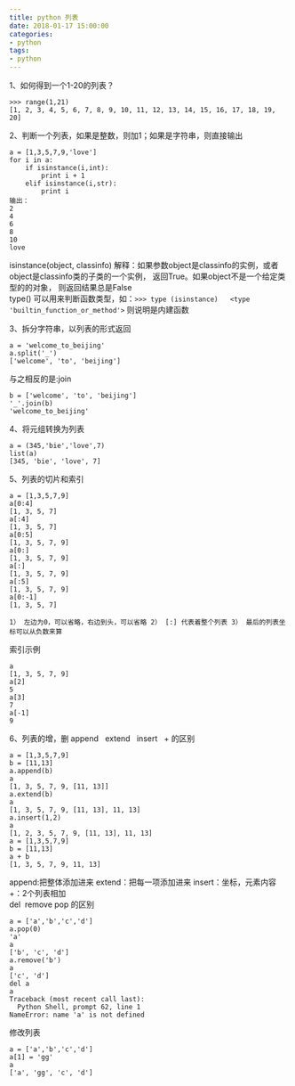 ```yaml
---
title: python 列表
date: 2018-01-17 15:00:00
categories:
- python
tags:
- python
---
```


1、如何得到一个1-20的列表？
```
>>> range(1,21)
[1, 2, 3, 4, 5, 6, 7, 8, 9, 10, 11, 12, 13, 14, 15, 16, 17, 18, 19, 20]
```
2、判断一个列表，如果是整数，则加1；如果是字符串，则直接输出
```
a = [1,3,5,7,9,'love']
for i in a:
    if isinstance(i,int):
        print i + 1
    elif isinstance(i,str):
        print i
输出：
2
4
6
8
10
love
```
isinstance(object, classinfo) 解释：如果参数object是classinfo的实例，或者object是classinfo类的子类的一个实例， 返回True。如果object不是一个给定类型的的对象， 则返回结果总是False  
type() 可以用来判断函数类型，如：```>>> type (isinstance)  
<type 'builtin_function_or_method'>``` 则说明是内建函数

3、拆分字符串，以列表的形式返回
```
a = 'welcome_to_beijing'
a.split('_')
['welcome', 'to', 'beijing']
```
与之相反的是:join
```
b = ['welcome', 'to', 'beijing']
'_'.join(b)
'welcome_to_beijing'
```
4、将元组转换为列表
```
a = (345,'bie','love',7)
list(a)
[345, 'bie', 'love', 7]
```
5、列表的切片和索引
```
a = [1,3,5,7,9]
a[0:4]
[1, 3, 5, 7]
a[:4]
[1, 3, 5, 7]
a[0:5]
[1, 3, 5, 7, 9]
a[0:]
[1, 3, 5, 7, 9]
a[:]
[1, 3, 5, 7, 9]
a[:5]
[1, 3, 5, 7, 9]
a[0:-1]
[1, 3, 5, 7]
```
```1） 左边为0，可以省略，右边到头，可以省略 2） [:] 代表着整个列表 3） 最后的列表坐标可以从负数来算```

索引示例
```
a
[1, 3, 5, 7, 9]
a[2]
5
a[3]
7
a[-1]
9
```
6、列表的增，删
append   extend   insert   +  的区别
```
a = [1,3,5,7,9]
b = [11,13]
a.append(b)
a
[1, 3, 5, 7, 9, [11, 13]]
a.extend(b)
a
[1, 3, 5, 7, 9, [11, 13], 11, 13]
a.insert(1,2)
a
[1, 2, 3, 5, 7, 9, [11, 13], 11, 13]
a = [1,3,5,7,9]
b = [11,13]
a + b
[1, 3, 5, 7, 9, 11, 13]
```
append:把整体添加进来 extend：把每一项添加进来 insert：坐标，元素内容 +：2个列表相加  
del  remove pop 的区别
```
a = ['a','b','c','d']
a.pop(0)
'a'
a
['b', 'c', 'd']
a.remove('b')
a
['c', 'd']
del a
a
Traceback (most recent call last):
  Python Shell, prompt 62, line 1
NameError: name 'a' is not defined
```
修改列表
```
a = ['a','b','c','d']
a[1] = 'gg'
a
['a', 'gg', 'c', 'd']
```
